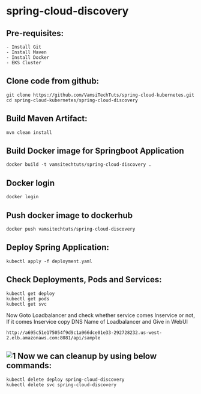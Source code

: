 # spring-cloud-discovery

Pre-requisites:
--------
    - Install Git
    - Install Maven
    - Install Docker
    - EKS Cluster
    
Clone code from github:
-------
    git clone https://github.com/VamsiTechTuts/spring-cloud-kubernetes.git
    cd spring-cloud-kubernetes/spring-cloud-discovery
    
Build Maven Artifact:
-------
    mvn clean install
 
Build Docker image for Springboot Application
--------------
    docker build -t vamsitechtuts/spring-cloud-discovery .
  
Docker login
-------------
    docker login
    
Push docker image to dockerhub
-----------
    docker push vamsitechtuts/spring-cloud-discovery
    
Deploy Spring Application:
--------
    kubectl apply -f deployment.yaml
    
Check Deployments, Pods and Services:
-------

    kubectl get deploy
    kubectl get pods
    kubectl get svc
    
Now Goto Loadbalancer and check whether service comes Inservice or not, If it comes Inservice copy DNS Name of Loadbalancer and Give in WebUI
    
    http://a695c51e175054f9d9c1a966dce01e33-292728232.us-west-2.elb.amazonaws.com:8081/api/sample

![1](https://user-images.githubusercontent.com/63221837/82123510-7cfd3600-97b7-11ea-8066-9c2a8f2ad83a.png)
Now we can cleanup by using below commands:
--------
    kubectl delete deploy spring-cloud-discovery
    kubectl delete svc spring-cloud-discovery
